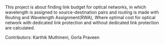 This project is about finding link budget for optical networks, in which wavelength is assigned to source-destination pairs and routing is made with Routing and Wavelength Assignment(RWA),
Where optimal cost for optical network with dedicated link protection and without dedicated link protection are calculated.

Contributors: Karthik Muthineni, Gorla Praveen